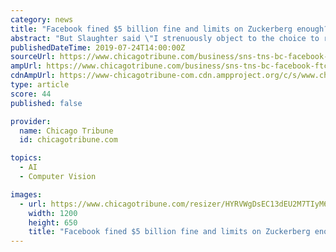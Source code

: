 ```yaml
---
category: news
title: "Facebook fined $5 billion fine and limits on Zuckerberg enough?"
abstract: "But Slaughter said \"I strenuously object to the choice to release him and all other ... In addition, the company must make clear and get consent for its use of facial recognition, considering the FTC accused it of misrepresenting the amount of control ..."
publishedDateTime: 2019-07-24T14:00:00Z
sourceUrl: https://www.chicagotribune.com/business/sns-tns-bc-facebook-ftc-20190724-story.html
ampUrl: https://www.chicagotribune.com/business/sns-tns-bc-facebook-ftc-20190724-story.html?outputType=amp
cdnAmpUrl: https://www-chicagotribune-com.cdn.ampproject.org/c/s/www.chicagotribune.com/business/sns-tns-bc-facebook-ftc-20190724-story.html?outputType=amp
type: article
score: 44
published: false

provider:
  name: Chicago Tribune
  id: chicagotribune.com

topics:
  - AI
  - Computer Vision

images:
  - url: https://www.chicagotribune.com/resizer/HYRVWgDsEC13dEU2M7TIyM6oyJI=/1200x0/top/www.trbimg.com/img-56f02a81/turbine/chi-default-open-graph-ct-logo/1200/1200x650
    width: 1200
    height: 650
    title: "Facebook fined $5 billion fine and limits on Zuckerberg enough?"
---
```

